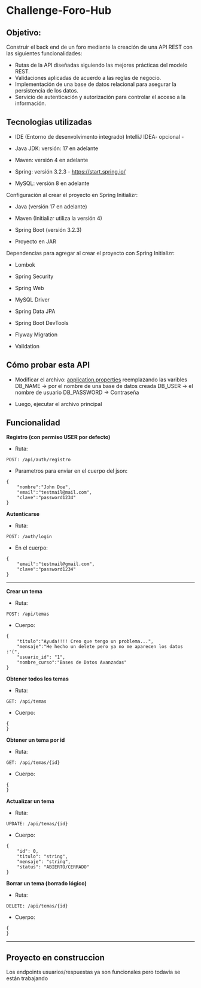 # Challenge-Foro-Hub


## Objetivo: 

Construir el back end de un foro mediante la creación de una API REST con las siguientes funcionalidades:

- Rutas de la API diseñadas siguiendo las mejores prácticas del modelo REST.
- Validaciones aplicadas de acuerdo a las reglas de negocio.
- Implementación de una base de datos relacional para asegurar la persistencia de los datos.
- Servicio de autenticación y autorización para controlar el acceso a la información.
  
## Tecnologias utilizadas

- IDE (Entorno de desenvolvimento integrado) IntelliJ IDEA- opcional -

- Java JDK: versión: 17 en adelante 

- Maven: versión 4 en adelante

- Spring: versión 3.2.3 - https://start.spring.io/

- MySQL: versión 8 en adelante 



Configuración al crear el proyecto en Spring Initializr:

- Java (versión 17 en adelante)

- Maven (Initializr utiliza la versión 4)

- Spring Boot (versión 3.2.3)

- Proyecto en JAR

Dependencias para agregar al crear el proyecto con Spring Initializr:

- Lombok

- Spring Security
  
- Spring Web

- MySQL Driver

- Spring Data JPA

- Spring Boot DevTools

- Flyway Migration

- Validation




## Cómo probar esta API


- Modificar el archivo: [application.properties](./literalura/src/main/resources/application.properties) reemplazando las varibles
  DB_NAME -> por el nombre de una base de datos creada
  DB_USER -> el nombre de usuario
  DB_PASSWORD -> Contraseña

- Luego, ejecutar el archivo principal


## Funcionalidad

**Registro (con permiso USER por defecto)**

- Ruta:

```
POST: /api/auth/registro 
```

- Parametros para enviar en el cuerpo del json:

```
{
    "nombre":"John Doe",
    "email":"testmail@mail.com",
    "clave":"password1234"
}	

```

**Autenticarse**

- Ruta:

```
POST: /auth/login

```
- En el cuerpo:

```
{
    "email":"testmail@gmail.com",
    "clave":"password1234"
}
```
---

**Crear un tema**

- Ruta:

```
POST: /api/temas
```

- Cuerpo:

```
{
    "titulo":"Ayuda!!!! Creo que tengo un problema...",
    "mensaje":"He hecho un delete pero ya no me aparecen los datos :'(",
    "usuario_id": "1",
    "nombre_curso":"Bases de Datos Avanzadas"
}
```

**Obtener todos los temas**


- Ruta:

```
GET: /api/temas
```

- Cuerpo:

```
{ 
}
```
**Obtener un tema por id**
- Ruta:

```
GET: /api/temas/{id}
```

- Cuerpo:

```
{   
}
```
**Actualizar un tema**
- Ruta:

```
UPDATE: /api/temas/{id}
```

- Cuerpo:

```
{
    "id": 0,
    "titulo": "string",
    "mensaje": "string",
    "status": "ABIERTO/CERRADO"
}
```

**Borrar un tema (borrado lógico)**

- Ruta:

```
DELETE: /api/temas/{id}
```

- Cuerpo:

```
{   
}
```

---


## Proyecto en construccion

Los endpoints usuarios/respuestas ya son funcionales pero todavia se están trabajando
